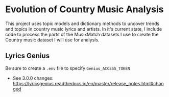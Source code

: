 # Evolution of Country Music Analysis
This project uses topic models and dictionary methods to uncover trends and topics in country music lyrics and artists. In it's current state, I include code to process the parts of the MusixMatch datasets I use to create the Country music dataset I will use for analysis.

## Lyrics Genius
Be sure to create a `.env` file to specify `Genius_ACCESS_TOKEN`
- See 3.0.0 changes: https://lyricsgenius.readthedocs.io/en/master/release_notes.html#changed